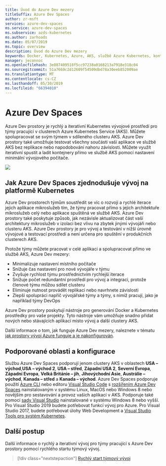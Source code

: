 ```yaml
---
title: Úvod do Azure Dev mezery
titleSuffix: Azure Dev Spaces
author: zr-msft
services: azure-dev-spaces
ms.service: azure-dev-spaces
ms.subservice: azds-kubernetes
ms.author: zarhoads
ms.date: 05/07/2019
ms.topic: overview
description: Úvod do Azure Dev mezery
keywords: Docker, Kubernetes, Azure, AKS, službě Azure Kubernetes, kontejnery, kubectl, k8s
manager: jeconnoc
ms.openlocfilehash: 3e887409518f5cc97238a0168213a7918e318c04
ms.sourcegitcommit: 51a7669c2d12609f54509dbd78a30eeb852009ae
ms.translationtype: MT
ms.contentlocale: cs-CZ
ms.lasthandoff: 05/30/2019
ms.locfileid: "66394010"
---
```

# <a name="azure-dev-spaces"></a>Azure Dev Spaces

Azure Dev prostory je rychlý a iterativní Kubernetes vývojové prostředí pro týmy pracující v clusterech Azure Kubernetes Service (AKS). Můžete spolupracovat se svým týmem v sdíleného clusteru AKS. Azure Dev prostory také umožňuje testovat všechny součásti vaší aplikace ve službě AKS bez replikace nebo napodobování nahoru závislosti. Můžete využít iterativní spustit a ladit kontejnery přímo ve službě AKS pomocí nastavení minimální vývojového počítače.

![](media/azure-dev-spaces/collaborate-graphic.gif)


## <a name="how-azure-dev-spaces-simplifies-kubernetes-development"></a>Jak Azure Dev Spaces zjednodušuje vývoj na platformě Kubernetes

Azure Dev prostorech týmům soustředit se víc o rozvoji a rychlé iterace jejich aplikace mikroslužeb tím, že týmy pracovat přímo s jejich architektuře mikroslužeb celý nebo aplikace spuštěná ve službě AKS. Azure Dev prostory také poskytuje způsob, jak nezávisle aktualizovat část vaší architektury mikroslužeb v izolaci bez vlivu na zbytek jinými vývojáři nebo clusteru AKS. Azure Dev prostory je pro vývoj a testování v nižší úrovně vývojové a testovací prostředí a není určena pro spuštění v produkčních clusterech AKS.

Protože týmy můžete pracovat v celé aplikaci a spolupracovat přímo ve službě AKS, Azure Dev mezery:

* Minimalizuje nastavení místního počítače
* Snižuje čas nastavení pro nové vývojáře v týmu
* Zvyšuje rychlost týmu prostřednictvím rychlejší iterace
* Snižuje počet redundantní prostředí pro vývoj a integraci, protože členové týmu můžou sdílet clusteru
* Eliminuje nutnost provádět replikaci nebo navrhnete závislosti
* Zlepší spolupráci napříč vývojářské týmy a týmy, s nimiž pracují, jako je například týmy DevOps

Azure Dev prostory poskytují nástroje pro generování Docker a Kubernetes prostředky pro vaše projekty. Tyto nástroje vám umožňuje snadno přidat nových nebo stávajících aplikací místo vývoj a další clustery AKS.

Další informace o tom, jak funguje Azure Dev mezery, naleznete v tématu [jak prostory vývoj Azure funguje a je nakonfigurován][how-dev-spaces-works].

## <a name="supported-regions-and-configurations"></a>Podporované oblasti a konfigurace

Službu Azure Dev Spaces podporují jenom clustery AKS v oblastech **USA – východ**,**USA – východ 2**, **USA – střed**, **Západní USA 2**, **Severní Evropa**, **Západní Evropa**, **Velká Británie – jih**, **Jihovýchodní Asie**, **Austrálie – východ**, **Kanada – střed** a **Kanada – východ**. Azure Dev Spaces podporuje použití [Azure CLI](/cli/azure/install-azure-cli?view=azure-cli-latest) nebo editoru [Visual Studio Code](https://code.visualstudio.com/download) s [rozšířením Azure Dev Spaces](https://marketplace.visualstudio.com/items?itemName=azuredevspaces.azds) nainstalovaným v systému Linux, MacOS nebo Windows 8 nebo novějším pro sestavování a provoz vašich aplikací v AKS. Podporuje také pomocí [sady Visual Studio](https://aka.ms/vsdownload?utm_source=mscom&utm_campaign=msdocs) nainstalované v systému Windows 8 nebo vyšší. Pro Visual Studio 2019 budete potřebovat funkcí vývoj pro Azure. Pro Visual Studio 2017, budete potřebovat úlohy Web Development a [Visual Studio Tools pro systém Kubernetes](https://aka.ms/get-vsk8stools).

## <a name="next-steps"></a>Další postup

Další informace o rychlý a iterativní vývoj pro týmy pracující s Azure Dev prostory pomocí rychlého startu týmový vývoj.

> [!div class="nextstepaction"]
> [Rychlý start týmový vývoj](quickstart-team-development.md)


[how-dev-spaces-works]: how-dev-spaces-works.md
[team-development-quickstart]: quickstart-team-development.md
